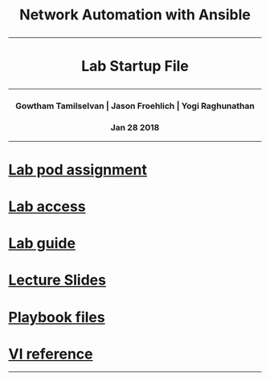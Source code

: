 # **<p align="center">Network Automation with Ansible</p>**
---
# **<p align="center">Lab Startup File</p>**

---
### **<p align="center">Gowtham Tamilselvan | Jason Froehlich | Yogi Raghunathan </p>**
### **<p align="center">Jan 28 2018</p>**

---
# [Lab pod assignment](./TECDEV-1500-Pod-Assignment.md)
# [Lab access](./lab-access.md)
# [Lab guide](./Network-Automation-with-Ansible.md)
# [Lecture Slides](./Network-Automation-with-Ansible.pdf)
# [Playbook files](./playbooks)
# [VI reference](./vi-reference.md)

---
